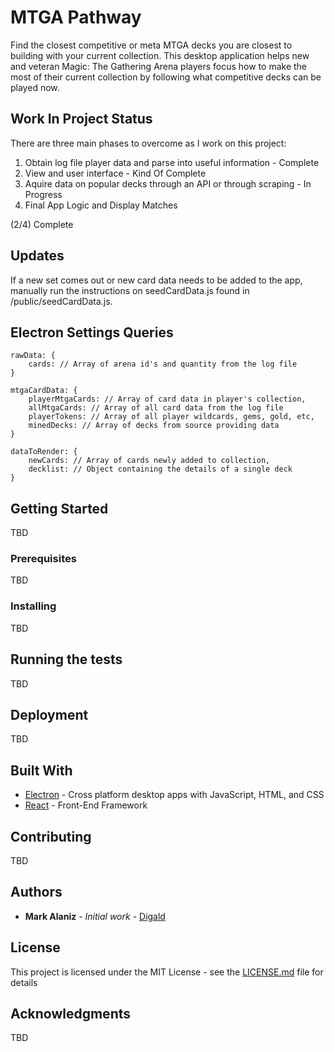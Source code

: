 # MTGA Pathway

Find the closest competitive or meta MTGA decks you are closest to building with your current collection. This desktop application helps new and veteran Magic: The Gathering Arena players focus how to make the most of their current collection by following what competitive decks can be played now.

## Work In Project Status
There are three main phases to overcome as I work on this project:

1) Obtain log file player data and parse into useful information - Complete
2) View and user interface - Kind Of Complete
3) Aquire data on popular decks through an API or through scraping - In Progress
4) Final App Logic and Display Matches

(2/4) Complete

## Updates

If a new set comes out or new card data needs to be added to the app, manually run the instructions on seedCardData.js found in /public/seedCardData.js.

## Electron Settings Queries
```
rawData: {
    cards: // Array of arena id's and quantity from the log file
}

mtgaCardData: {
    playerMtgaCards: // Array of card data in player's collection,
    allMtgaCards: // Array of all card data from the log file
    playerTokens: // Array of all player wildcards, gems, gold, etc,
    minedDecks: // Array of decks from source providing data
}

dataToRender: {
    newCards: // Array of cards newly added to collection,
    decklist: // Object containing the details of a single deck
}
```

## Getting Started

TBD

### Prerequisites

TBD

### Installing

TBD

## Running the tests

TBD

## Deployment

TBD

## Built With

* [Electron](https://electronjs.org/docs) - Cross platform desktop apps with JavaScript, HTML, and CSS
* [React](https://reactjs.org/docs/getting-started.html) - Front-End Framework

## Contributing

TBD

## Authors

* **Mark Alaniz** - *Initial work* - [Digald](https://github.com/Digald)

## License

This project is licensed under the MIT License - see the [LICENSE.md](LICENSE.md) file for details

## Acknowledgments

TBD
